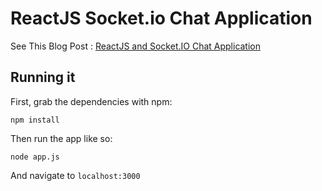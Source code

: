# ReactJS Socket.io Chat Application

See This Blog Post : [ReactJS and Socket.IO Chat Application](http://danialk.github.io/blog/2013/06/16/reactjs-and-socket-dot-io-chat-application/)

## Running it

First, grab the dependencies with npm:

    npm install

Then run the app like so:

    node app.js

And navigate to `localhost:3000`